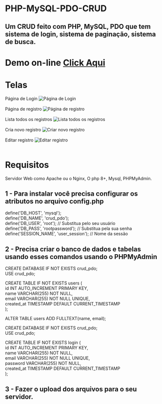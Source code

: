 # PHP-MySQL-PDO-CRUD
## Um CRUD feito com PHP, MySQL, PDO que tem sistema de login, sistema de paginação, sistema de busca.

# Demo on-line <a href="http://areadeteste.42web.io/crud/">Click Aqui</a>

# Telas

Página de Login
<img src="http://areadeteste.42web.io/crud/crud-img/login.jpg" alt="Página de Login"><br><br>
Página de registro
<img src="http://areadeteste.42web.io/crud/crud-img/register.jpg" alt="Página de registro"><br><br>
Lista todos os registros
<img src="http://areadeteste.42web.io/crud/crud-img/listar.jpg" alt="Lista todos os registros"><br><br>
Cria novo registro
<img src="http://areadeteste.42web.io/crud/crud-img/create.jpg" alt="Criar novo registro"><br><br>
Editar registro
<img src="http://areadeteste.42web.io/crud/crud-img/editar.jpg" alt="Editar registro"><br><br>

# Requisitos
Servidor Web como Apache ou o Nginx, O php 8+, Mysql, PHPMyAdmin.

## 1 - Para instalar você precisa configurar os atributos no arquivo config.php

define('DB_HOST', 'mysql');<br/>
define('DB_NAME', 'crud_pdo');<br/>
define('DB_USER', 'root'); // Substitua pelo seu usuário<br/>
define('DB_PASS', 'rootpassword'); // Substitua pela sua senha<br/>
define('SESSION_NAME', 'user_session'); // Nome da sessão<br/>

## 2 - Precisa criar o banco de dados e tabelas usando esses comandos usando o PHPMyAdmin

CREATE DATABASE IF NOT EXISTS crud_pdo;<br/>
USE crud_pdo;<br/>

CREATE TABLE IF NOT EXISTS users (<br/>
    id INT AUTO_INCREMENT PRIMARY KEY,<br/>
    name VARCHAR(255) NOT NULL,<br/>
    email VARCHAR(255) NOT NULL UNIQUE,<br/>
    created_at TIMESTAMP DEFAULT CURRENT_TIMESTAMP<br/>
);<br/>

ALTER TABLE users ADD FULLTEXT(name, email);<br/>

CREATE DATABASE IF NOT EXISTS crud_pdo;<br/>
USE crud_pdo;<br/>

CREATE TABLE IF NOT EXISTS login (<br/>
    id INT AUTO_INCREMENT PRIMARY KEY,<br/>
    name VARCHAR(255) NOT NULL,<br/>
    email VARCHAR(255) NOT NULL UNIQUE,<br/>
    password VARCHAR(255) NOT NULL,<br/>
    created_at TIMESTAMP DEFAULT CURRENT_TIMESTAMP<br/>
);<br/>

## 3 - Fazer o upload dos arquivos para o seu servidor.


